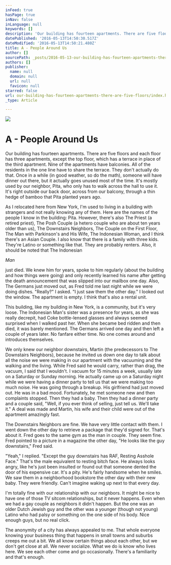 ```yaml
---
inFeed: true
hasPage: true
inNav: false
inLanguage: null
keywords: []
description: 'Our building has fourteen apartments. There are five floors and each floor has three apartments, except the top floor, which has a terrace in place of the third apartment. Nine of the apartments have balconies. All of the residents in the one line have to share the terrace. They don’t actually do that. Once in a while (in good weather, so do the math), someone will have dinner out there, but it actually goes unused most of the time. It’s mostly used by our neighbor, Pita, who only has to walk across the hall to use it. It’s right outside our back door, across from our balcony, through a thin hedge of bamboo that Pita planted years ago.'
datePublished: '2016-05-13T14:50:30.517Z'
dateModified: '2016-05-13T14:50:21.480Z'
title: A - People Around Us
author: []
sourcePath: _posts/2016-05-13-our-building-has-fourteen-apartments-there-are-five-floors.md
authors: []
publisher:
  name: null
  domain: null
  url: null
  favicon: null
starred: false
url: our-building-has-fourteen-apartments-there-are-five-floors/index.html
_type: Article

---
```

![](https://the-grid-user-content.s3-us-west-2.amazonaws.com/3e1fad55-64d7-4a72-bf15-eaa4ff5c3b5d.jpg)

# A - People Around Us

Our building has fourteen apartments. There are five floors and each floor has three apartments, except the top floor, which has a terrace in place of the third apartment. Nine of the apartments have balconies. All of the residents in the one line have to share the terrace. They don't actually do that. Once in a while (in good weather, so do the math), someone will have dinner out there, but it actually goes unused most of the time. It's mostly used by our neighbor, Pita, who only has to walk across the hall to use it. It's right outside our back door, across from our balcony, through a thin hedge of bamboo that Pita planted years ago.

As I relocated here from New York, I'm used to living in a building with strangers and not really knowing any of them. Here are the names of the people I know in the building: Pita. However, there's also The Priest (a retired priest), The Posh Couple (a hetero couple who are about ten years older than us), The Downstairs Neighbors, The Couple on the First Floor, The Man with Parkinson's and His Wife, The Indonesian Woman, and I think there's an Asian Couple. I also know that there is a family with three kids. They're Latino or something like that. They are probably renters. Also, it should be noted that The Indonesian 

_Man_

just died. We knew him for years, spoke to him regularly (about the building and how things were going) and only recently learned his name after getting the death announcement that was slipped into our mailbox one day. Also, The Germans just moved out, as Fred told me last night while we were doing dishes. "Really?" I asked. "I just saw them the other day." I looked out the window. The apartment is empty. I think that's also a rental unit.

This building, like my building in New York, is a community, but it's very loose. The Indonesian Man's sister was a presence for years, as she was really decrepit, had Coke bottle-lensed glasses and always seemed surprised when I walked past her. When she became bed ridden and then died, it was barely mentioned. The Germans arrived one day and then left a couple of years later. No fanfare either time. No one comes around and introduces themselves. 

We only knew our neighbor downstairs, Martin (the predecessors to The Downstairs Neighbors), because he invited us down one day to talk about all the noise we were making in our apartment with the vacuuming and the walking and the living. While Fred said he would carry, rather than drag, the vacuum, I said that I wouldn't. I vacuum for 15 minutes a week, usually late on a Saturday or Sunday morning. He actually came up on a Saturday night while we were having a dinner party to tell us that we were making too much noise. He was going through a breakup. His girlfriend had just moved out. He was in a bad mood. Fortunately, he met someone new and then complaints stopped. Then they had a baby. Then they had a dinner party and a couple said, "Well, if you ever think of selling, just tell us. We'll take it." A deal was made and Martin, his wife and their child were out of the apartment amazingly fast. 

The Downstairs Neighbors are fine. We have very little contact with them. I went down the other day to retrieve a package that they'd signed for. That's about it. Fred goes to the same gym as the man in couple. They seem fine. Fred pointed to a picture in a magazine the other day, "He looks like the guy downstairs," Fred said. 

"Yeah," I replied. "Except the guy downstairs has RAF, Resting Asshole Face." That's the male equivalent to resting bitch face. He always looks angry, like he's just been insulted or found out that someone dented the door of his expensive car. It's a pity. He's fairly handsome when he smiles. We saw them in a neighborhood bookstore the other day with their new baby. They were friendly. Can't imagine waking up next to that every day.

I'm totally fine with our relationship with our neighbors. It might be nice to have one of those TV sitcom relationships, but it never happens. Even when we had a gay couple as neighbors it didn't happen. But the one was an older Dutch Jewish guy and the other was a younger (though not young) Latino who had palsy or something on the one side of his body. Nice enough guys, but no real click.

The anonymity of a city has always appealed to me. That whole everyone knowing your business thing that happens in small towns and suburbs creeps me out a bit. We all know certain things about each other, but we don't get close at all. We never socialize. What we do is know who lives here. We see each other come and go occasionally. There's a familiarity and that's enough.
